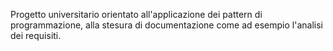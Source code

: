 Progetto universitario orientato all'applicazione dei pattern di programmazione, alla stesura di documentazione come ad esempio l'analisi dei requisiti.
